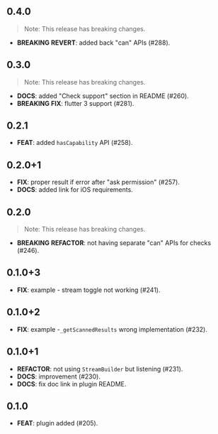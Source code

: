 ## 0.4.0

> Note: This release has breaking changes.

 - **BREAKING** **REVERT**: added back "can" APIs (#288).

## 0.3.0

> Note: This release has breaking changes.

 - **DOCS**: added "Check support" section in README (#260).
 - **BREAKING** **FIX**: flutter 3 support (#281).

## 0.2.1

 - **FEAT**: added `hasCapability` API (#258).

## 0.2.0+1

 - **FIX**: proper result if error after "ask permission" (#257).
 - **DOCS**: added link for iOS requirements.

## 0.2.0

> Note: This release has breaking changes.

 - **BREAKING** **REFACTOR**: not having separate "can" APIs for checks (#246).

## 0.1.0+3

 - **FIX**: example - stream toggle not working (#241).

## 0.1.0+2

 - **FIX**: example -`_getScannedResults` wrong implementation (#232).

## 0.1.0+1

 - **REFACTOR**: not using `StreamBuilder` but listening (#231).
 - **DOCS**: improvement (#230).
 - **DOCS**: fix doc link in plugin README.

## 0.1.0

 - **FEAT**: plugin added (#205).
